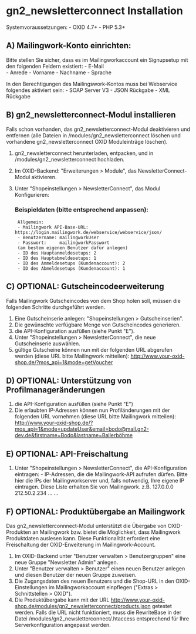 # gn2_newsletterconnect Installation

Systemvoraussetzungen:
    - OXID 4.7+
    - PHP 5.3+

## A) Mailingwork-Konto einrichten:
Bitte stellen Sie sicher, dass es im Mailingworkaccount ein Signupsetup mit den folgenden Feldern existiert:
    - E-Mail	
    - Anrede
    - Vorname
    - Nachname
    - Sprache

In den Berechtigungen des Mailingswork-Kontos muss bei Webservice folgendes aktiviert sein:
    - SOAP Server V3
    - JSON Rückgabe
    - XML Rückgabe


## B) gn2_newsletterconnect-Modul installieren
Falls schon vorhanden, das gn2_newsletterconnect-Modul deaktivieren und entfernen (alle Dateien in /modules/gn2_newsletterconnect löschen und vorhandene gn2_newsletterconnect OXID Moduleinträge löschen).

1. gn2_newsletterconnect herunterladen, entpacken, und in /modules/gn2_newsletterconnect hochladen.

2. Im OXID-Backend: "Erweiterungen > Module", das NewsletterConnect-Modul aktivieren.

3. Unter "Shopeinstellungen > NewsletterConnect", das Modul Konfigurieren:
    ### Beispieldaten (bitte entsprechend anpassen):
        Allgemein:
        - Mailingwork API-Base-URL: https://login.mailingwork.de/webservice/webservice/json/
        - Benutzername: mailingworkUser
        - Passwort:     mailingworkPasswort
        (am bestem eigenen Benutzer dafür anlegen)
        - ID des Hauptanmeldesetups: 2
        - ID des Hauptabmeldesetups: 1
        - ID des Anmeldesetups (Kundenaccount): 2
        - ID des Abmeldesetups (Kundenaccount): 1

## C) OPTIONAL: Gutscheincodeerweiterung
Falls Mailingwork Gutscheincodes von dem Shop holen soll, müssen die folgenden Schritte durchgeführt werden.

1. Eine Gutscheinserie anlegen: "Shopeinstellungen > Gutscheinserien".
2. Die gewünschte verfügbare Menge von Gutscheincodes generieren.
3. die API-Konfiguration ausfüllen (siehe Punkt "E").
4. Unter "Shopeinstellungen > NewsletterConnect", die neue Gutscheinserie auswählen.
5. gültige Gutscheine können nun mit der folgenden URL abgerufen werden (diese URL bitte Mailingwork mitteilen): 
http://www.your-oxid-shop.de/?mos_api=1&mode=getVoucher


## D) OPTIONAL: Unterstützung von Profilmanageränderungen
1. die API-Konfiguration ausfüllen (siehe Punkt "E")
2. Die erlaubten IP-Adressen können nun Profiländerungen mit der folgenden URL vornehmen (diese URL bitte Mailingwork mitteilen): http://www.your-oxid-shop.de/?mos_api=1&mode=updateUser&email=bodo@mail.gn2-dev.de&firstname=Bodo&lastname=Ballerböhme

## E) OPTIONAL: API-Freischaltung
1. Unter "Shopeinstellungen > NewsletterConnect", die API-Konfiguration eintragen:
       - IP-Adressen, die die Mailingwork-API aufrufen dürfen.
           Bitte hier die IPs der Mailingworkserver und, falls notwendig, Ihre eigene IP eintragen.
           Diese Liste erhalten Sie von Mailingwork.
            z.B. 127.0.0.0
                 212.50.2.234
                 ...
                 ...
                  
## F) OPTIONAL: Produktübergabe an Mailingwork
Das gn2_newsletterconnnect-Modul unterstützt die Übergabe von OXID-Produkten an Mailingwork bzw. bietet die Möglichkeit, dass Mailingwork Produktdaten auslesen kann. Diese Funktionalität erfordert eine Freischaltung der OXID-Erweiterung im Mailingwork-Account.

1. Im OXID-Backend unter "Benutzer verwalten > Benutzergruppen" eine neue Gruppe "Newsletter Admin" anlegen.
2. Unter "Benutzer verwalten > Benutzer" einen neuen Benutzer anlegen und diesen Benutzer der neuen Gruppe zuweisen.
3. Die Zugangsdaten des neuen Benutzers und die Shop-URL in den OXID-Einstellungen im Mailingworkaccount einpflegen ("Extras > Schnittstellen > OXID").
4. Die Produktübergabe kann mit der URL http://www.your-oxid-shop.de/modules/gn2_newsletterconnect/products.json getestet werden. Falls die URL nicht funktioniert, muss die RewriteBase in der Datei /modules/gn2_newsletterconnect/.htaccess entsprechend für Ihre Serverkonfiguration angepasst werden.
